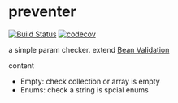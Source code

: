# preventer

[![Build Status](https://travis-ci.org/yannxia/preventer.svg?branch=master)](https://travis-ci.org/yannxia/preventer)
[![codecov](https://codecov.io/gh/yannxia/preventer/branch/master/graph/badge.svg)](https://codecov.io/gh/yannxia/preventer)


a simple param checker. extend [Bean Validation](http://beanvalidation.org/)

content

- Empty: check collection or array is empty
- Enums: check a string is spcial enums